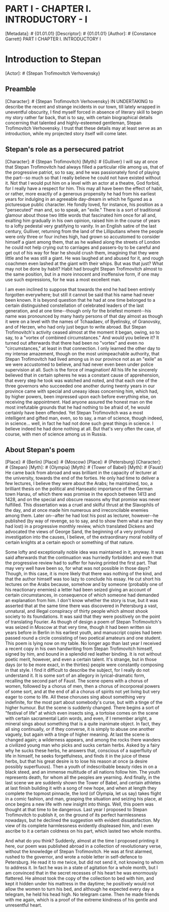 # PART I - CHAPTER I. INTRODUCTORY - I
[Metadata]: # {01.01.01}
[Descriptor]: # {01.01.01}
[Author]: # {Constance Garrett}
PART I
CHAPTER I. INTRODUCTORY
I
# Introduction to Stepan
[Actor]: # {Stepan Trofimovitch Verhovensky}
## Preamble
[Character]: # {Stepan Trofimovitch Verhovensky}
IN UNDERTAKING to describe the recent and strange incidents in our town, till
lately wrapped in uneventful obscurity, I find myself forced in absence of
literary skill to begin my story rather far back, that is to say, with certain
biographical details concerning that talented and highly-esteemed gentleman,
Stepan Trofimovitch Verhovensky. I trust that these details may at least serve
as an introduction, while my projected story itself will come later.

## Stepan's role as a persecured patriot
[Character]: # {Stepan Trofimovitch}
[Myth]: # {Gulliver}
I will say at once that Stepan Trofimovitch had always filled a particular rôle
among us, that of the progressive patriot, so to say, and he was passionately
fond of playing the part--so much so that I really believe he could not have
existed without it. Not that I would put him on a level with an actor at a
theatre, God forbid, for I really have a respect for him. This may all have
been the effect of habit, or rather, more exactly of a generous propensity he
had from his earliest years for indulging in an agreeable day-dream in which he
figured as a picturesque public character. He fondly loved, for instance, his
position as a "persecuted" man and, so to speak, an "exile." There is a sort of
traditional glamour about those two little words that fascinated him once for
all and, exalting him gradually in his own opinion, raised him in the course of
years to a lofty pedestal very gratifying to vanity. In an English satire of
the last century, Gulliver, returning from the land of the Lilliputians where
the people were only three or four inches high, had grown so accustomed to
consider himself a giant among them, that as he walked along the streets of
London he could not help crying out to carriages and passers-by to be careful
and get out of his way for fear he should crush them, imagining that they were
little and he was still a giant. He was laughed at and abused for it, and rough
coachmen even lashed at the giant with their whips. But was that just? What may
not be done by habit? Habit had brought Stepan Trofimovitch almost to the same
position, but in a more innocent and inoffensive form, if one may use such
expressions, for he was a most excellent man.

I am even inclined to suppose that towards the end he had been entirely
forgotten everywhere; but still it cannot be said that his name had never been
known. It is beyond question that he had at one time belonged to a certain
distinguished constellation of celebrated leaders of the last generation, and
at one time--though only for the briefest moment--his name was pronounced by
many hasty persons of that day almost as though it were on a level with the
names of Tchaadaev, of Byelinsky, of Granovsky, and of Herzen, who had only
just begun to write abroad. But Stepan Trofimovitch's activity ceased almost at
the moment it began, owing, so to say, to a "vortex of combined circumstances."
And would you believe it? It turned out afterwards that there had been no
"vortex" and even no "circumstances," at least in that connection. I only
learned the other day to my intense amazement, though on the most unimpeachable
authority, that Stepan Trofimovitch had lived among us in our province not as
an "exile" as we were accustomed to believe, and had never even been under
police supervision at all. Such is the force of imagination! All his life he
sincerely believed that in certain spheres he was a constant cause of
apprehension, that every step he took was watched and noted, and that each one
of the three governors who succeeded one another during twenty years in our
province came with special and uneasy ideas concerning him, which had, by
higher powers, been impressed upon each before everything else, on receiving
the appointment. Had anyone assured the honest man on the most irrefutable
grounds that he had nothing to be afraid of, he would certainly have been
offended. Yet Stepan Trofimovitch was a most intelligent and gifted man, even,
so to say, a man of science, though indeed, in science... well, in fact he had
not done such great things in science. I believe indeed he had done nothing at
all. But that's very often the case, of course, with men of science among us in
Russia.

## About Stepan's poem
[Place]: # {Berlin}
[Place]: # {Moscow}
[Place]: # {Petersburg}
[Character]: # {Stepan}
[Myth]: # {Olympia}
[Myth]: # {Tower of Babel}
[Myth]: # {Faust}
He came back from abroad and was brilliant in the capacity of lecturer at the
university, towards the end of the forties. He only had time to deliver a few
lectures, I believe they were about the Arabs; he maintained, too, a brilliant
thesis on the political and Hanseatic importance of the German town Hanau, of
which there was promise in the epoch between 1413 and 1428, and on the special
and obscure reasons why that promise was never fulfilled. This dissertation was
a cruel and skilful thrust at the Slavophils of the day, and at once made him
numerous and irreconcilable enemies among them. Later on--after he had lost his
post as lecturer, however--he published (by way of revenge, so to say, and to
show them what a man they had lost) in a progressive monthly review, which
translated Dickens and advocated the views of George Sand, the beginning of a
very profound investigation into the causes, I believe, of the extraordinary
moral nobility of certain knights at a certain epoch or something of that
nature.

Some lofty and exceptionally noble idea was maintained in it, anyway. It was
said afterwards that the continuation was hurriedly forbidden and even that the
progressive review had to suffer for having printed the first part. That may
very well have been so, for what was not possible in those days? Though, in
this case, it is more likely that there was nothing of the kind, and that the
author himself was too lazy to conclude his essay. He cut short his lectures on
the Arabs because, somehow and by someone (probably one of his reactionary
enemies) a letter had been seized giving an account of certain circumstances,
in consequence of which someone had demanded an explanation from him. I don't
know whether the story is true, but it was asserted that at the same time there
was discovered in Petersburg a vast, unnatural, and illegal conspiracy of
thirty people which almost shook society to its foundations. It was said that
they were positively on the point of translating Fourier. As though of design a
poem of Stepan Trofimovitch's was seized in Moscow at that very time, though it
had been written six years before in Berlin in his earliest youth, and
manuscript copies had been passed round a circle consisting of two poetical
amateurs and one student. This poem is lying now on my table. No longer ago
than last year I received a recent copy in his own handwriting from Stepan
Trofimovitch himself, signed by him, and bound in a splendid red leather
binding. It is not without poetic merit, however, and even a certain talent.
It's strange, but in those days (or to be more exact, in the thirties) people
were constantly composing in that style. I find it difficult to describe the
subject, for I really do not understand it. It is some sort of an allegory in
lyrical-dramatic form, recalling the second part of Faust. The scene opens with
a chorus of women, followed by a chorus of men, then a chorus of incorporeal
powers of some sort, and at the end of all a chorus of spirits not yet living
but very eager to come to life. All these choruses sing about something very
indefinite, for the most part about somebody's curse, but with a tinge of the
higher humour. But the scene is suddenly changed. There begins a sort of
"festival of life" at which even insects sing, a tortoise comes on the scene
with certain sacramental Latin words, and even, if I remember aright, a mineral
sings about something that is a quite inanimate object. In fact, they all sing
continually, or if they converse, it is simply to abuse one another vaguely,
but again with a tinge of higher meaning. At last the scene is changed again; a
wilderness appears, and among the rocks there wanders a civilized young man who
picks and sucks certain herbs. Asked by a fairy why he sucks these herbs, he
answers that, conscious of a superfluity of life in himself, he seeks
forgetfulness, and finds it in the juice of these herbs, but that his great
desire is to lose his reason at once (a desire possibly superfluous). Then a
youth of indescribable beauty rides in on a black steed, and an immense
multitude of all nations follow him. The youth represents death, for whom all
the peoples are yearning. And finally, in the last scene we are suddenly shown
the Tower of Babel, and certain athletes at last finish building it with a song
of new hope, and when at length they complete the topmost pinnacle, the lord
(of Olympia, let us say) takes flight in a comic fashion, and man, grasping the
situation and seizing his place, at once begins a new life with new insight
into things. Well, this poem was thought at that time to be dangerous. Last
year I proposed to Stepan Trofimovitch to publish it, on the ground of its
perfect harmlessness nowadays, but he declined the suggestion with evident
dissatisfaction. My view of its complete harmlessness evidently displeased him,
and I even ascribe to it a certain coldness on his part, which lasted two whole
months.

And what do you think? Suddenly, almost at the time I proposed printing it
here, our poem was published abroad in a collection of revolutionary verse,
without the knowledge of Stepan Trofimovitch. He was at first alarmed, rushed
to the governor, and wrote a noble letter in self-defence to Petersburg. He
read it to me twice, but did not send it, not knowing to whom to address it. In
fact he was in a state of agitation for a whole month, but I am convinced that
in the secret recesses of his heart he was enormously flattered. He almost took
the copy of the collection to bed with him, and kept it hidden under his
mattress in the daytime; he positively would not allow the women to turn his
bed, and although he expected every day a telegram, he held his head high. No
telegram came. Then he made friends with me again, which is a proof of the
extreme kindness of his gentle and unresentful heart.

